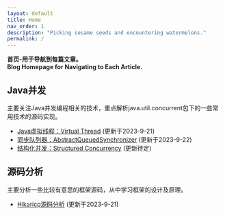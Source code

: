 ```yaml
---
layout: default
title: Home
nav_order: 1
description: "Picking sesame seeds and encountering watermelons."
permalink: /
---
```


**首页-用于导航到每篇文章。  
Blog Homepage for Navigating to Each Article.**

## Java并发  
主要关注Java并发编程相关的技术，重点解析java.util.concurrent包下的一些常用技术的源码实现。  
+ [Java虚拟线程：Virtual Thread](/java/virtualthread) (更新于2023-9-21)  
+ [同步队列器：AbstractQueuedSynchronizer](/java/aqs) (更新于2023-9-22)
+ [结构化并发：Structured Concurrency](/java/structuredConcurrency) (更新待定)
  
## 源码分析  
主要分析一些比较有意思的框架源码，从中学习框架的设计及原理。
+ [Hikaricp源码分析](/note/hikaricp) (更新于2023-9-21)  

